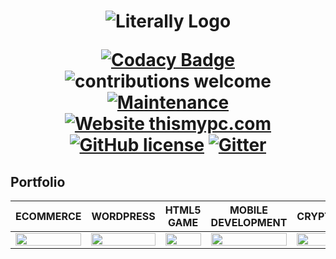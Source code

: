 <h1 align="center">
  <img src="https://cdn.shortpixel.ai/client/q_glossy,ret_img/https://literally.co.jp/wp-content/uploads/2020/02/Literally%E3%81%AE%E3%82%B3%E3%83%94%E3%83%BC-3-e1597867262519.png" alt="Literally Logo" />
  
  <br/>
  
  [![Codacy Badge](https://api.codacy.com/project/badge/Grade/5b677e607def4466b8084eb76be4f0d7)](https://app.codacy.com/app/supunlakmal/thismypc?utm_source=github.com&utm_medium=referral&utm_content=supunlakmal/thismypc&utm_campaign=Badge_Grade_Dashboard)
![contributions welcome](https://img.shields.io/badge/contributions-welcome-brightgreen.svg?style=flat) [![Maintenance](https://img.shields.io/badge/Maintained%3F-yes-green.svg)](https://github.com/supunlakmal/thismypc/graphs/commit-activity) [![Website thismypc.com](https://img.shields.io/website-up-down-green-red/http/shields.io.svg)](http://thismypc.com/) [![GitHub license](https://img.shields.io/badge/license-MIT-blue.svg?style=flat-square)](https://github.com/supunlakmal/thismypc/blob/master/LICENSE)
[![Gitter](https://badges.gitter.im/gitterHQ/gitter.svg)](https://gitter.im/Thismypc/community)
</h1>

## Portfolio

ECOMMERCE | WORDPRESS | HTML5 GAME | MOBILE DEVELOPMENT | CRYPTOCURRENCY
:-------------------------:|:-------------------------:|:-------------------------:|:-------------------------:|:-------------------------:
<img src="https://portfolio.literally.co.jp/wp-content/uploads/2021/01/restaurant-food-370x370.jpg" width="100%"> | <img src="https://portfolio.literally.co.jp/wp-content/uploads/2021/01/rings-site-370x370.jpg" width="100%">|<img src="https://portfolio.literally.co.jp/wp-content/uploads/2021/01/mahjong-370x370.jpg" width="100%"> |<img src="https://portfolio.literally.co.jp/wp-content/uploads/2021/01/GameShop-300x300.jpg" width="100%">|<img src="https://portfolio.literally.co.jp/wp-content/uploads/2021/01/Main_News@2x-370x370.jpg" width="100%">
